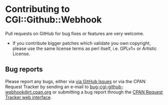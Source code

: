 Contributing to CGI::Github::Webhook
====================================

Pull requests on GitHub for bug fixes or features are very welcome.

* If you contribute bigger patches which validate you own copyright,
  please use the same license terms as perl itself, i.e. GPLv1+ or
  Artistic License.

Bug reports
-----------

Please report any bugs, either via
[via GitHub Issues](https://github.com/xtaran/CGI-Github-Webhook/issues)
or via the CPAN Request Tracker by sending an e-mail to
<bug-cgi-github-webhook@rt.cpan.org> or submitting a bug report
through the
[CPAN Request Tracker web interface](http://rt.cpan.org/NoAuth/ReportBug.html?Queue=CGI-Github-Webhook).
